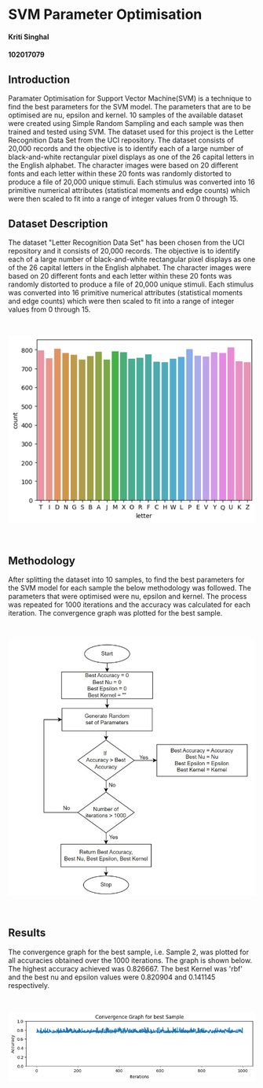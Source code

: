 # SVM Parameter Optimisation

#### Kriti Singhal

#### 102017079

## Introduction

Paramater Optimisation for Support Vector Machine(SVM) is a technique to find the best parameters for the SVM model. The parameters that are to be optimised are nu, epsilon and kernel. 10 samples of the available dataset were created using Simple Random Sampling and each sample was then trained and tested using SVM. The dataset used for this project is the Letter Recognition Data Set from the UCI repository. The dataset consists of 20,000 records and the objective is to identify each of a large number of black-and-white rectangular pixel displays as one of the 26 capital letters in the English alphabet. The character images were based on 20 different fonts and each letter within these 20 fonts was randomly distorted to produce a file of 20,000 unique stimuli. Each stimulus was converted into 16 primitive numerical attributes (statistical moments and edge counts) which were then scaled to fit into a range of integer values from 0 through 15.

## Dataset Description

The dataset "Letter Recognition Data Set" has been chosen from the UCI repository and it consists of 20,000 records.
The objective is to identify each of a large number of black-and-white rectangular pixel displays as one of the 26 capital letters in the English alphabet. The character images were based on 20 different fonts and each letter within these 20 fonts was randomly distorted to produce a file of 20,000 unique stimuli. Each stimulus was converted into 16 primitive numerical attributes (statistical moments and edge counts) which were then scaled to fit into a range of integer values from 0 through 15.

<br>

![Data Distribution](/static/distribution.png)

<br>

## Methodology

After splitting the dataset into 10 samples, to find the best parameters for the SVM model for each sample the below methodology was followed. The parameters that were optimised were nu, epsilon and kernel. The process was repeated for 1000 iterations and the accuracy was calculated for each iteration. The convergence graph was plotted for the best sample.

<br>

![Flowchart](/static/flowchart.jpg)

<br>

## Results

The convergence graph for the best sample, i.e. Sample 2, was plotted for all accuracies obtained over the 1000 iterations. The graph is shown below. The highest accuracy achieved was 0.826667. The best Kernel was 'rbf' and the best nu and epsilon values were 0.820904 and 0.141145 respectively.

<br>

![graph](/static/convergence_graph2.png)

<br>
